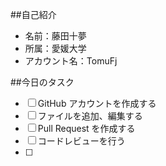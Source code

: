 ##自己紹介
- 名前：藤田十夢
- 所属：愛媛大学
- アカウント名：TomuFj

##今日のタスク
- [ ] GitHub アカウントを作成する
- [ ] ファイルを追加、編集する
- [ ] Pull Request を作成する
- [ ] コードレビューを行う
- [ ]
